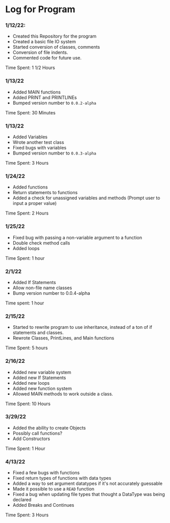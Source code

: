 # Log for Program


### 1/12/22:
 - Created this Repository for the program
 - Created a basic file IO system
 - Started conversion of classes, comments
 - Conversion of file indents.
 - Commented code for future use.

Time Spent: 1 1/2 Hours

### 1/13/22
 - Added MAIN functions
 - Added PRINT and PRINTLINEs
 - Bumped version  number to `0.0.2-alpha`

Time Spent: 30 Minutes

### 1/13/22
 - Added Variables
 - Wrote another test class
 - Fixed bugs with variables
 - Bumped version number to `0.0.3-alpha`

Time Spent: 3 Hours

### 1/24/22
 - Added functions
 - Return statements to functions
 - Added a check for unassigned variables and methods (Prompt user to input a proper value)

Time Spent: 2 Hours

### 1/25/22
 - Fixed bug with passing a non-variable argument to a function
 - Double check method calls
 - Added loops

Time Spent: 1 hour

### 2/1/22
 - Added If Statements
 - Allow non-file name classes
 - Bump version number to 0.0.4-alpha

Time spent: 1 hour

### 2/15/22
 - Started to rewrite program to use inheritance, instead of a ton of if statements and classes.
 - Rewrote Classes, PrintLines, and Main functions
 
Time Spent: 5 hours

### 2/16/22
- Added new variable system
- Added new If Statements
- Added new loops
- Added new function system
- Allowed MAIN methods to work outside a class.

Time Spent: 10 Hours

### 3/29/22
- Added the ability to create Objects
- Possibly call functions?
- Add Constructors

Time Spent: 1 Hour

### 4/13/22
- Fixed a few bugs with functions
- Fixed return types of functions with data types
- Added a way to set argument datatypes if it's not accurately guessable
- Made it possible to use a `READ` function
- Fixed a bug when updating file types that thought a DataType was being declared
- Added Breaks and Continues

Time Spent: 3 Hours

